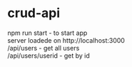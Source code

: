 # crud-api

npm run start  - to start app\
server loadede on http://localhost:3000\
/api/users - get all users\
/api/users/userid - get by id 
